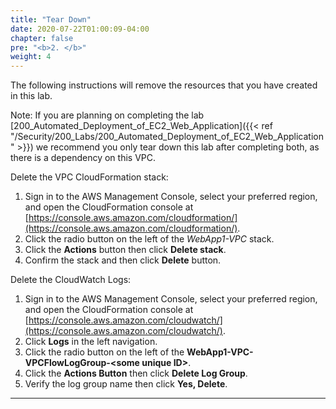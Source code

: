 ```yaml
---
title: "Tear Down"
date: 2020-07-22T01:00:09-04:00
chapter: false
pre: "<b>2. </b>"
weight: 4
---
```


The following instructions will remove the resources that you have created in this lab.

Note: If you are planning on completing the lab [200_Automated_Deployment_of_EC2_Web_Application]({{< ref "/Security/200_Labs/200_Automated_Deployment_of_EC2_Web_Application" >}}) we recommend you only tear down this lab after completing both, as there is a dependency on this VPC.

Delete the VPC CloudFormation stack:

1. Sign in to the AWS Management Console, select your preferred region, and open the CloudFormation console at [https://console.aws.amazon.com/cloudformation/](https://console.aws.amazon.com/cloudformation/).
2. Click the radio button on the left of the *WebApp1-VPC* stack.
3. Click the **Actions** button then click **Delete stack**.
4. Confirm the stack and then click **Delete** button.

Delete the CloudWatch Logs:

1. Sign in to the AWS Management Console, select your preferred region, and open the CloudFormation console at [https://console.aws.amazon.com/cloudwatch/](https://console.aws.amazon.com/cloudwatch/).
2. Click **Logs** in the left navigation.
3. Click the radio button on the left of the **WebApp1-VPC-VPCFlowLogGroup-\<some unique ID\>**.
4. Click the **Actions Button** then click **Delete Log Group**.
5. Verify the log group name then click **Yes, Delete**.

***

